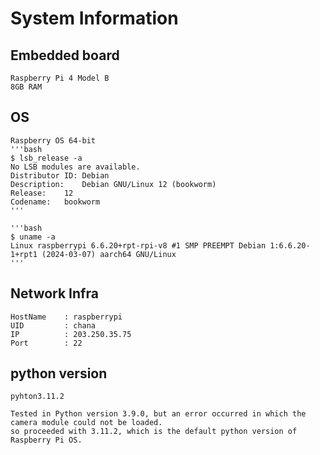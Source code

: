 # System Information


## Embedded board
    Raspberry Pi 4 Model B
    8GB RAM

## OS
    Raspberry OS 64-bit
    '''bash
    $ lsb_release -a
    No LSB modules are available.
    Distributor ID:	Debian
    Description:	Debian GNU/Linux 12 (bookworm)
    Release:	12
    Codename:	bookworm
    '''

    '''bash
    $ uname -a
    Linux raspberrypi 6.6.20+rpt-rpi-v8 #1 SMP PREEMPT Debian 1:6.6.20-1+rpt1 (2024-03-07) aarch64 GNU/Linux
    '''

## Network Infra
    HostName    : raspberrypi
    UID         : chana
    IP          : 203.250.35.75
    Port        : 22

## python version
    pyhton3.11.2

    Tested in Python version 3.9.0, but an error occurred in which the camera module could not be loaded.
    so proceeded with 3.11.2, which is the default python version of Raspberry Pi OS.
